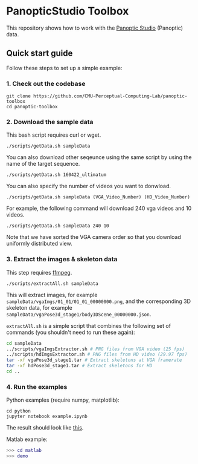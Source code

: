 PanopticStudio Toolbox
======================

This repository shows how to work with the [Panoptic Studio](http://domedb.perception.cs.cmu.edu) (Panoptic) data.

## Quick start guide
Follow these steps to set up a simple example:

### 1. Check out the codebase
```
git clone https://github.com/CMU-Perceptual-Computing-Lab/panoptic-toolbox
cd panoptic-toolbox
```

### 2. Download the sample data
This bash script requires curl or wget.
```
./scripts/getData.sh sampleData
```

You can also download other seqeunce using the same script by using the name of the target sequence. 
```
./scripts/getData.sh 160422_ultimatum
```

You can also specify the number of videos you want to donwload. 
```
./scripts/getData.sh sampleData (VGA_Video_Number) (HD_Video_Number)
```

For example, the following command will download 240 vga videos and 10 videos.  
```
./scripts/getData.sh sampleData 240 10
```

Note that we have sorted the VGA camera order so that you download uniformly distributed view. 


### 3. Extract the images & skeleton data
This step requires [ffmpeg](https://ffmpeg.org/).
```
./scripts/extractAll.sh sampleData
```
This will extract images, for example `sampleData/vgaImgs/01_01/01_01_00000000.png`, and the corresponding 3D skeleton data, for example `sampleData/vgaPose3d_stage1/body3DScene_00000000.json`.

`extractAll.sh` is a simple script that combines the following set of commands (you shouldn't need to run these again):
```bash
cd sampleData
../scripts/vgaImgsExtractor.sh # PNG files from VGA video (25 fps)
../scripts/hdImgsExtractor.sh # PNG files from HD video (29.97 fps)
tar -xf vgaPose3d_stage1.tar # Extract skeletons at VGA framerate
tar -xf hdPose3d_stage1.tar # Extract skeletons for HD
cd ..
```

### 4. Run the examples
Python examples (require numpy, matplotlib):
```
cd python
jupyter notebook example.ipynb
```
The result should look like [this](https://github.com/CMU-Perceptual-Computing-Lab/panopticapi_d/blob/master/python/example.ipynb).

Matlab example:
```matlab
>>> cd matlab
>>> demo
```

